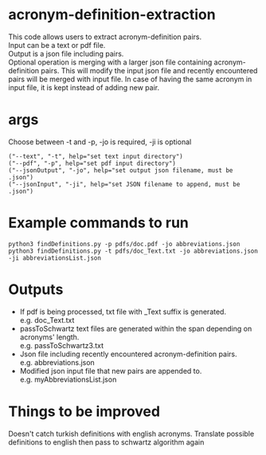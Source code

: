 # acronym-definition-extraction
This code allows users to extract acronym-definition pairs.\
Input can be a text or pdf file.\
Output is a json file including pairs.\
Optional operation is merging with a larger json file containing acronym-definition pairs. This will modify the input json file and recently encountered pairs will be merged with input file. In case of having the same acronym in input file, it is kept instead of adding new pair.

# args
Choose between -t and -p, -jo is required, -ji is optional
```
("--text", "-t", help="set text input directory")
("--pdf", "-p", help="set pdf input directory")
("--jsonOutput", "-jo", help="set output json filename, must be .json")
("--jsonInput", "-ji", help="set JSON filename to append, must be .json")
```


# Example commands to run
```
python3 findDefinitions.py -p pdfs/doc.pdf -jo abbreviations.json
python3 findDefinitions.py -t pdfs/doc_Text.txt -jo abbreviations.json -ji abbreviationsList.json
```

# Outputs
- If pdf is being processed, txt file with \_Text suffix is generated.\
e.g. doc_Text.txt
- passToSchwartz text files are generated within the span depending on acronyms' length.\
e.g. passToSchwartz3.txt
- Json file including recently encountered acronym-definition pairs.\
e.g. abbreviations.json
- Modified json input file that new pairs are appended to. \
e.g. myAbbreviationsList.json


# Things to be improved
Doesn't catch turkish definitions with english acronyms. Translate possible definitions to english then pass to schwartz algorithm again


